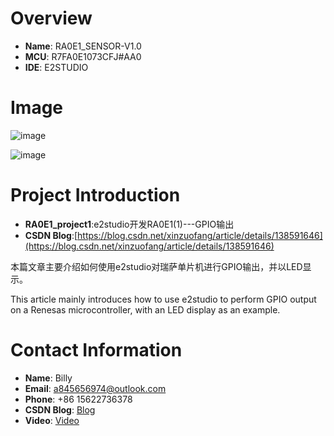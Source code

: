 # Overview
- **Name**: RA0E1_SENSOR-V1.0
- **MCU**: R7FA0E1073CFJ#AA0
- **IDE**: E2STUDIO

# Image
![image](https://github.com/user-attachments/assets/f8a5e03c-788d-42b8-9f17-03dd720ad872)

![image](https://github.com/user-attachments/assets/cd1c4acd-e865-4a1a-905f-6e504be410fd)

# Project Introduction
- **RA0E1_project1**:e2studio开发RA0E1(1)---GPIO输出
- **CSDN Blog**:[https://blog.csdn.net/xinzuofang/article/details/138591646](https://blog.csdn.net/xinzuofang/article/details/138591646)

本篇文章主要介绍如何使用e2studio对瑞萨单片机进行GPIO输出，并以LED显示。

This article mainly introduces how to use e2studio to perform GPIO output on a Renesas microcontroller, with an LED display as an example.


# Contact Information

- **Name**: Billy
- **Email**: a845656974@outlook.com
- **Phone**: +86 15622736378
- **CSDN Blog**: [Blog](https://blog.csdn.net/xinzuofang)
- **Video**: [Video](https://space.bilibili.com/3546563710290070)




